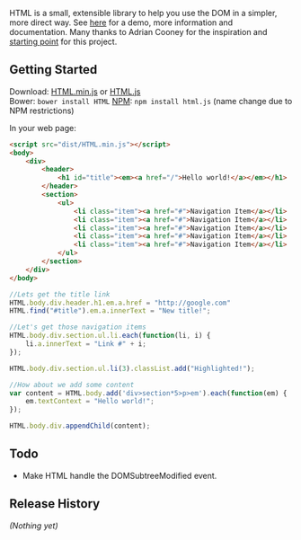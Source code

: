 HTML is a small, extensible library to help you use the DOM in a simpler, more direct way. See [here][home] for a demo, more information and documentation.  Many thanks to Adrian Cooney for the inspiration and [starting point][voyeur] for this project.

[home]: http://nbubna.github.io/HTML
[voyeur]: http://dunxrion.github.io/voyeur.js

## Getting Started

Download: [HTML.min.js][all]  or  [HTML.js][core]  
Bower: `bower install HTML` 
[NPM][npm]: `npm install html.js`  (name change due to NPM restrictions)  

[all]: https://raw.github.com/nbubna/HTML/master/dist/HTML.min.js
[core]: https://raw.github.com/nbubna/HTML/master/src/HTML.js
[npm]: https://npmjs.org/package/html.js

In your web page:

```html
<script src="dist/HTML.min.js"></script>
<body>
    <div>
        <header>
            <h1 id="title"><em><a href="/">Hello world!</a></em></h1>
        </header>
        <section>
            <ul>
                <li class="item"><a href="#">Navigation Item</a></li>
                <li class="item"><a href="#">Navigation Item</a></li>
                <li class="item"><a href="#">Navigation Item</a></li>
                <li class="item"><a href="#">Navigation Item</a></li>
                <li class="item"><a href="#">Navigation Item</a></li>
            </ul>
        </section>
    </div>
</body>
```

```js
//Lets get the title link
HTML.body.div.header.h1.em.a.href = "http://google.com"
HTML.find("#title").em.a.innerText = "New title!";

//Let's get those navigation items
HTML.body.div.section.ul.li.each(function(li, i) {
    li.a.innerText = "Link #" + i;
});

HTML.body.div.section.ul.li(3).classList.add("Highlighted!");

//How about we add some content
var content = HTML.body.add('div>section*5>p>em').each(function(em) {
    em.textContext = "Hello world!";
});

HTML.body.div.appendChild(content);
```

## Todo
* Make HTML handle the DOMSubtreeModified event.

## Release History
_(Nothing yet)_
